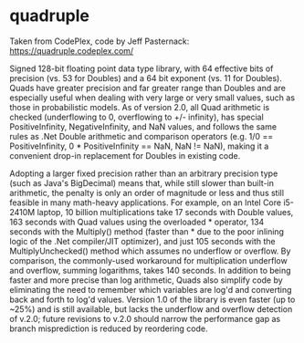# quadruple
Taken from CodePlex, code by Jeff Pasternack:
https://quadruple.codeplex.com/

Signed 128-bit floating point data type library, with 64 effective bits of precision (vs. 53 for Doubles) and a 64 bit exponent (vs. 11 for Doubles). Quads have greater precision and far greater range than Doubles and are especially useful when dealing with very large or very small values, such as those in probabilistic models. As of version 2.0, all Quad arithmetic is checked (underflowing to 0, overflowing to +/- infinity), has special PositiveInfinity, NegativeInfinity, and NaN values, and follows the same rules as .Net Double arithmetic and comparison operators (e.g. 1/0 == PositiveInfinity, 0 * PositiveInfinity == NaN, NaN != NaN), making it a convenient drop-in replacement for Doubles in existing code.

Adopting a larger fixed precision rather than an arbitrary precision type (such as Java's BigDecimal) means that, while still slower than built-in arithmetic, the penalty is only an order of magnitude or less and thus still feasible in many math-heavy applications. For example, on an Intel Core i5-2410M laptop, 10 billion multiplications take 17 seconds with Double values, 163 seconds with Quad values using the overloaded * operator, 134 seconds with the Multiply() method (faster than * due to the poor inlining logic of the .Net compiler/JIT optimizer), and just 105 seconds with the MultiplyUnchecked() method which assumes no underflow or overflow. By comparison, the commonly-used workaround for multiplication underflow and overflow, summing logarithms, takes 140 seconds. In addition to being faster and more precise than log arithmetic, Quads also simplify code by eliminating the need to remember which variables are log'd and converting back and forth to log'd values. Version 1.0 of the library is even faster (up to ~25%) and is still available, but lacks the underflow and overflow detection of v.2.0; future revisions to v.2.0 should narrow the performance gap as branch misprediction is reduced by reordering code.